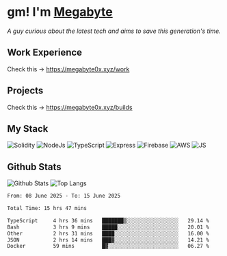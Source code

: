 # gm! I'm [Megabyte](https://megabyte0x.xyz/)

*A guy curious about the latest tech and aims to save this generation's time.*

## Work Experience

Check this -> https://megabyte0x.xyz/work

## Projects

Check this -> https://megabyte0x.xyz/builds

## My Stack

![Solidity](https://img.shields.io/badge/solidity-grey?style=for-the-badge&logo=solidity&logoColor=Green)
![NodeJs](https://img.shields.io/badge/NODE_JS-grey?style=for-the-badge&logo=nodedotjs&logoColor=Green)
![TypeScript](https://img.shields.io/badge/TS-grey?style=for-the-badge&logo=typescript&logoColor=Green)
![Express](https://img.shields.io/badge/EXPRESS-grey?style=for-the-badge&logo=EXPRESS&logoColor=Green)
![Firebase](https://img.shields.io/badge/EXPRESS-grey?style=for-the-badge&logo=EXPRESS&logoColor=Green)
![AWS](https://img.shields.io/badge/AWS-grey?style=for-the-badge&logo=amazonaws&logoColor=Yellow)
![JS](https://img.shields.io/badge/JS-grey?style=for-the-badge&logo=javascript&logoColor=Green)

## Github Stats

![Github Stats](https://github-readme-stats.vercel.app/api?username=megabyte0x&show_icons=true&theme=dark&hide_border=true&bg_color=0D1117) ![Top Langs](https://github-readme-stats.vercel.app/api/top-langs/?username=megabyte0x&layout=compact&theme=dark)

<!--START_SECTION:waka-->

```txt
From: 08 June 2025 - To: 15 June 2025

Total Time: 15 hrs 47 mins

TypeScript     4 hrs 36 mins   ███████▒░░░░░░░░░░░░░░░░░   29.14 %
Bash           3 hrs 9 mins    █████░░░░░░░░░░░░░░░░░░░░   20.01 %
Other          2 hrs 31 mins   ████░░░░░░░░░░░░░░░░░░░░░   16.00 %
JSON           2 hrs 14 mins   ███▓░░░░░░░░░░░░░░░░░░░░░   14.21 %
Docker         59 mins         █▓░░░░░░░░░░░░░░░░░░░░░░░   06.27 %
```

<!--END_SECTION:waka-->


